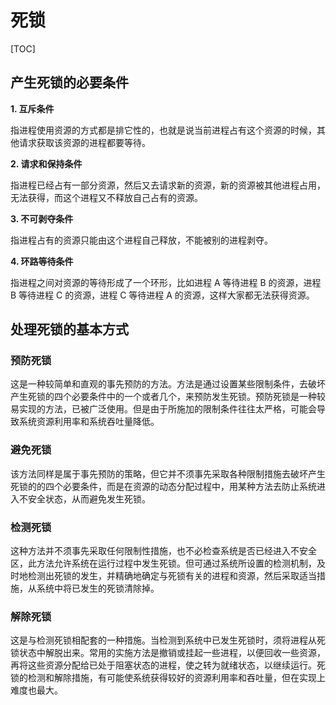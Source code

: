# 死锁

[TOC]

## 产生死锁的必要条件

**1. 互斥条件**

指进程使用资源的方式都是排它性的，也就是说当前进程占有这个资源的时候，其他请求获取该资源的进程都要等待。

**2. 请求和保持条件**

指进程已经占有一部分资源，然后又去请求新的资源，新的资源被其他进程占用，无法获得，而这个进程又不释放自己占有的资源。

**3. 不可剥夺条件**

指进程占有的资源只能由这个进程自己释放，不能被别的进程剥夺。

**4. 环路等待条件**

指进程之间对资源的等待形成了一个环形，比如进程 A 等待进程 B 的资源，进程 B 等待进程 C 的资源，进程 C 等待进程 A 的资源，这样大家都无法获得资源。

## 处理死锁的基本方式

### 预防死锁

这是一种较简单和直观的事先预防的方法。方法是通过设置某些限制条件，去破坏产生死锁的四个必要条件中的一个或者几个，来预防发生死锁。预防死锁是一种较易实现的方法，已被广泛使用。但是由于所施加的限制条件往往太严格，可能会导致系统资源利用率和系统吞吐量降低。

### 避免死锁

该方法同样是属于事先预防的策略，但它并不须事先采取各种限制措施去破坏产生死锁的的四个必要条件，而是在资源的动态分配过程中，用某种方法去防止系统进入不安全状态，从而避免发生死锁。

### 检测死锁

这种方法并不须事先采取任何限制性措施，也不必检查系统是否已经进入不安全区，此方法允许系统在运行过程中发生死锁。但可通过系统所设置的检测机制，及时地检测出死锁的发生，并精确地确定与死锁有关的进程和资源，然后采取适当措施，从系统中将已发生的死锁清除掉。

### 解除死锁

这是与检测死锁相配套的一种措施。当检测到系统中已发生死锁时，须将进程从死锁状态中解脱出来。常用的实施方法是撤销或挂起一些进程，以便回收一些资源，再将这些资源分配给已处于阻塞状态的进程，使之转为就绪状态，以继续运行。死锁的检测和解除措施，有可能使系统获得较好的资源利用率和吞吐量，但在实现上难度也最大。